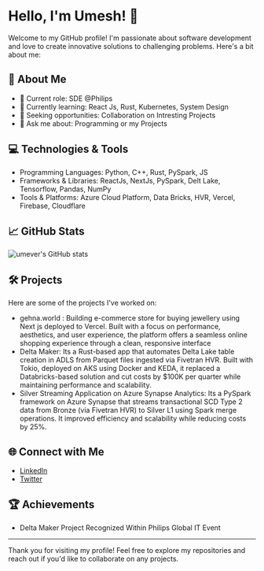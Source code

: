 # Hello, I'm Umesh! 👋

Welcome to my GitHub profile! I'm passionate about software development and love to create innovative solutions to challenging problems. Here's a bit about me:

## 🚀 About Me

- 🏫 Current role: SDE @Philips
- 🌱 Currently learning: React Js, Rust, Kubernetes, System Design
- 💼 Seeking opportunities: Collaboration on Intresting Projects
- 💬 Ask me about: Programming or my Projects

## 💻 Technologies & Tools

- Programming Languages: Python, C++, Rust, PySpark, JS
- Frameworks & Libraries: ReactJs, NextJs, PySpark, Delt Lake, Tensorflow, Pandas, NumPy
- Tools & Platforms: Azure Cloud Platform, Data Bricks, HVR, Vercel, Firebase, Cloudflare

## 📈 GitHub Stats

![umever's GitHub stats](https://github-readme-stats.vercel.app/api?username=umever&show_icons=true&theme=radical)

## 🛠 Projects

Here are some of the projects I've worked on:

- gehna.world : Building e-commerce store for buying jewellery using Next js deployed to Vercel. Built with a focus on performance, aesthetics, and user experience, the platform offers a seamless online shopping experience through a clean, responsive interface
- Delta Maker: Its a Rust-based app that automates Delta Lake table creation in ADLS from Parquet files ingested via Fivetran HVR. Built with Tokio, deployed on AKS using Docker and KEDA, it replaced a Databricks-based solution and cut costs by $100K per quarter while maintaining performance and scalability.
- Silver Streaming Application on Azure Synapse Analytics:  Its a PySpark framework on Azure Synapse that streams transactional SCD Type 2 data from Bronze (via Fivetran HVR) to Silver L1 using Spark merge operations. It improved efficiency and scalability while reducing costs by 25%.

## 🌐 Connect with Me

- [LinkedIn](https://www.linkedin.com/in/umesh-verma-3a371aa7/)
- [Twitter](https://x.com/programmerbro)


## 🏆 Achievements

- Delta Maker Project Recognized Within Philips Global IT Event

---

Thank you for visiting my profile! Feel free to explore my repositories and reach out if you'd like to collaborate on any projects.
